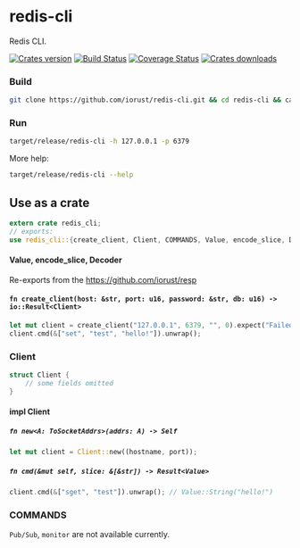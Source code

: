 redis-cli
====
Redis CLI.

[![Crates version][version-image]][version-url]
[![Build Status][travis-image]][travis-url]
[![Coverage Status][coveralls-image]][coveralls-url]
[![Crates downloads][downloads-image]][downloads-url]

### Build

```sh
git clone https://github.com/iorust/redis-cli.git && cd redis-cli && cargo build --release
```

### Run

```sh
target/release/redis-cli -h 127.0.0.1 -p 6379
```

More help:
```sh
target/release/redis-cli --help
```

## Use as a crate

```rust
extern crate redis_cli;
// exports:
use redis_cli::{create_client, Client, COMMANDS, Value, encode_slice, Decoder};
```

#### Value, encode_slice, Decoder
Re-exports from the https://github.com/iorust/resp

#### `fn create_client(host: &str, port: u16, password: &str, db: u16) -> io::Result<Client>`
```Rust
let mut client = create_client("127.0.0.1", 6379, "", 0).expect("Failed to connect");
client.cmd(&["set", "test", "hello!"]).unwrap();
```

### Client
```Rust
struct Client {
    // some fields omitted
}
```

#### impl Client

##### `fn new<A: ToSocketAddrs>(addrs: A) -> Self`
```Rust
let mut client = Client::new((hostname, port));
```

##### `fn cmd(&mut self, slice: &[&str]) -> Result<Value>`
```Rust
client.cmd(&["sget", "test"]).unwrap(); // Value::String("hello!")
```

### COMMANDS
`Pub/Sub`, `monitor` are not available currently.

[version-image]: https://img.shields.io/crates/v/redis-cli.svg
[version-url]: https://crates.io/crates/redis-cli

[travis-image]: http://img.shields.io/travis/iorust/redis-cli.svg
[travis-url]: https://travis-ci.org/iorust/redis-cli

[coveralls-image]: https://coveralls.io/repos/github/iorust/redis-cli/badge.svg?branch=master
[coveralls-url]: https://coveralls.io/github/iorust/redis-cli?branch=master

[downloads-image]: https://img.shields.io/crates/d/redis-cli.svg
[downloads-url]: https://crates.io/crates/redis-cli
